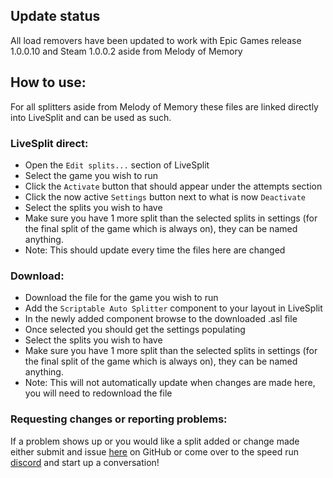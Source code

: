 ## Update status
All load removers have been updated to work with Epic Games release 1.0.0.10 and Steam 1.0.0.2 aside from Melody of Memory

## How to use:
For all splitters aside from Melody of Memory these files are linked directly into LiveSplit and can be used as such.

### LiveSplit direct:
- Open the `Edit splits...` section of LiveSplit
- Select the game you wish to run
- Click the `Activate` button that should appear under the attempts section
- Click the now active `Settings` button next to what is now `Deactivate`
- Select the splits you wish to have
- Make sure you have 1 more split than the selected splits in settings (for the final split of the game which is always on), they can be named anything.
- Note: This should update every time the files here are changed

### Download:
- Download the file for the game you wish to run
- Add the `Scriptable Auto Splitter` component to your layout in LiveSplit
- In the newly added component browse to the downloaded .asl file
- Once selected you should get the settings populating
- Select the splits you wish to have
- Make sure you have 1 more split than the selected splits in settings (for the final split of the game which is always on), they can be named anything.
- Note: This will not automatically update when changes are made here, you will need to redownload the file

### Requesting changes or reporting problems:
If a problem shows up or you would like a split added or change made either submit and issue [here](https://github.com/Denhonator/KHPCSpeedrunTools/issues/new/choose) on GitHub or come over to the speed run [discord](https://discord.gg/5GjHsyQT8R) and start up a conversation!
